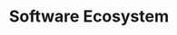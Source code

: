 ---
url: resources/software
title: Software Ecosystem
_build:
  render: always
cascade:
  _build: 
    render: never
    list: never
menu:
  main:
    parent: resources
    name: Software Ecosystem
    weight: 30
  footer:
    parent: resources
    name: Software Ecosystem
    weight: 30
---